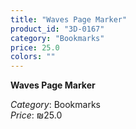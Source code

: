 ```yaml
---
title: "Waves Page Marker"
product_id: "3D-0167"
category: "Bookmarks"
price: 25.0
colors: ""
---
```


**Waves Page Marker**

*Category*: Bookmarks  
*Price*: ₪25.0

